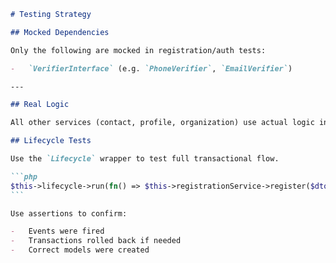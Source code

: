 ````markdown
# Testing Strategy

## Mocked Dependencies

Only the following are mocked in registration/auth tests:

-   `VerifierInterface` (e.g. `PhoneVerifier`, `EmailVerifier`)

---

## Real Logic

All other services (contact, profile, organization) use actual logic in tests.

## Lifecycle Tests

Use the `Lifecycle` wrapper to test full transactional flow.

```php
$this->lifecycle->run(fn() => $this->registrationService->register($dto));
```

Use assertions to confirm:

-   Events were fired
-   Transactions rolled back if needed
-   Correct models were created
````

